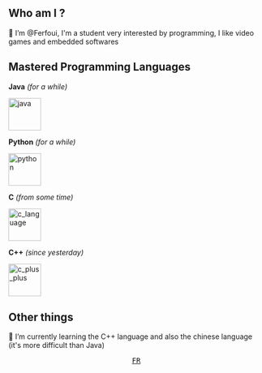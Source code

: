 ## Who am I ?
👋 I’m @Ferfoui, I'm a student very interested by programming, I like video games and embedded softwares

## Mastered Programming Languages
**Java** *(for a while)* <p>
<a href="https://www.java.com"><img src="https://cdn3.emoji.gg/emojis/java.png" width="64px" height="64px" alt="java"></a><p>
**Python** *(for a while)* <p>
<a href="https://www.python.org"><img src="https://cdn3.emoji.gg/emojis/1887_python.png" width="64px" height="64px" alt="python"></a><p>
**C** *(from some time)* <p>
<a href="https://learn.microsoft.com/cpp/c-language"><img src="https://upload.wikimedia.org/wikipedia/commons/1/19/C_Logo.png" height="64px" alt="c_language"></a><p>
**C++** *(since yesterday)* <p>
<a href="https://learn.microsoft.com/cpp"><img src="https://cdn3.emoji.gg/emojis/8241-c-plus-plus.png" width="64px" height="64px" alt="c_plus_plus"></a><p>

## Other things

🌱 I’m currently learning the C++ language and also the chinese language (it's more difficult than Java)

<div align="center"><p><a href="https://github.com/Ferfoui/Ferfoui/blob/main/README_FR.md"><kbd>FR</kbd></p></div>

<!---
Ferfoui/Ferfoui is a ✨ special ✨ repository because its `README.md` (this file) appears on your GitHub profile.
You can click the Preview link to take a look at your changes.
--->
